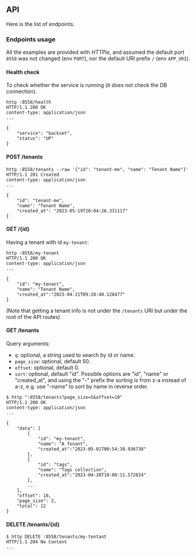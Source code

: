 ## API

Here is the list of endpoints.

### Endpoints usage

All the examples are provided with *HTTPie*, and assumed the default
port `8558` was not changed (env `PORT`), nor the default URI prefix `/`
(env `APP_URI`).

#### Health check

To check whether the service is running (it does not check the DB connection).

```shell
http :8558/health
HTTP/1.1 200 OK
content-type: application/json
...

{
    "service": "backset",
    "status": "UP"
}
```

#### POST /tenants

```shell
http :8558/tenants --raw '{"id": "tenant-me", "name": "Tenant Name"}'
HTTP/1.1 201 Created
content-type: application/json
...

{
    "id": "tenant-me",
    "name": "Tenant Name",
    "created_at": "2023-05-19T20:04:26.331117"
}
```

#### GET /{id}

Having a tenant with id `my-tenant`:

```shell
http :8558/my-tenant
HTTP/1.1 200 OK
content-type: application/json
...

{
    "id": "my-tenant",
    "name": "Tenant Name",
    "created_at":"2023-04-21T09:20:40.128477"
}
```

(Note that getting a tenant info is not under the
`/tenants` URI but under the root of the API routes) 

#### GET /tenants

Query arguments:

- `q`: optional, a string used to search by id or name.
- `page_size`: optional, default 50.
- `offset`: optional, default 0.
- `sort`: optional, default "id". Possible options are "id", "name" or "created_at",
  and using the "-" prefix the sorting is from z-a instead of a-z, e.g. use
  "-name" to sort by name in reverse order.

```shell
$ http ":8558/tenants?page_size=5&offset=10"
HTTP/1.1 200 OK
content-type: application/json
...

{
    "data": [
        {
            "id": "my-tenant",
            "name": "A Tenant",
            "created_at":"2023-05-01T00:54:38.936738"
        },
        {
            "id": "tags",
            "name": "Tags collection",
            "created_at":"2023-04-20T10:00:11.572824"
        },
        ...
    ],
    "offset": 10,
    "page_size": 2,
    "total": 12
}
```

#### DELETE /tenants/{id}

```shell
$ http DELETE :8558/tenants/my-tentant
HTTP/1.1 204 No Content
...
```
